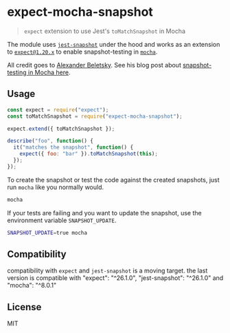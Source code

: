 # expect-mocha-snapshot

> `expect` extension to use Jest's `toMatchSnapshot` in Mocha

The module uses [`jest-snapshot`](https://github.com/facebook/jest/tree/master/packages/jest-snapshot) under the hood and works as an extension to [`expect@1.20.x`](https://github.com/mjackson/expect) to enable snapshot-testing in [`mocha`](https://github.com/mochajs/mocha).

All credit goes to [Alexander Beletsky](https://github.com/alexbeletsky). See his blog post about [snapshot-testing in Mocha here](https://medium.com/blogfoster-engineering/how-to-use-the-power-of-jests-snapshot-testing-without-using-jest-eff3239154e5).

## Usage

```js
const expect = require("expect");
const toMatchSnapshot = require("expect-mocha-snapshot");

expect.extend({ toMatchSnapshot });

describe("foo", function() {
  it("matches the snapshot", function() {
    expect({ foo: "bar" }).toMatchSnapshot(this);
  });
});
```

To create the snapshot or test the code against the created snapshots, just run `mocha` like you normally would.

```sh
mocha
```

If your tests are failing and you want to update the snapshot, use the environment variable `SNAPSHOT_UPDATE`.

```sh
SNAPSHOT_UPDATE=true mocha
```
## Compatibility

compatibility with `expect` and `jest-snapshot` is a moving target.
the last version is compatible with "expect": "^26.1.0", "jest-snapshot": "^26.1.0" and "mocha": "^8.0.1"

## License

MIT
